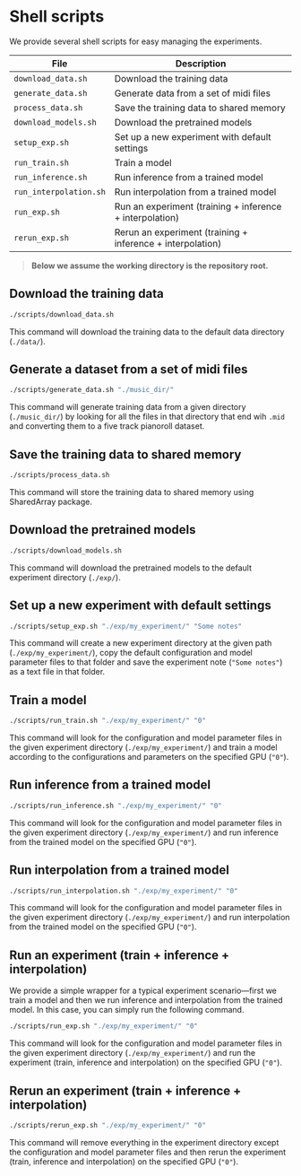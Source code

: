 # Shell scripts

We provide several shell scripts for easy managing the experiments.

| File                   | Description                                                |
|------------------------|------------------------------------------------------------|
| `download_data.sh`     | Download the training data                                 |
| `generate_data.sh`     | Generate data from a set of midi files                     |
| `process_data.sh`      | Save the training data to shared memory                    |
| `download_models.sh`   | Download the pretrained models                             |
| `setup_exp.sh`         | Set up a new experiment with default settings              |
| `run_train.sh`         | Train a model                                              |
| `run_inference.sh`     | Run inference from a trained model                         |
| `run_interpolation.sh` | Run interpolation from a trained model                     |
| `run_exp.sh`           | Run an experiment (training + inference + interpolation)   |
| `rerun_exp.sh`         | Rerun an experiment (training + inference + interpolation) |

> __Below we assume the working directory is the repository root.__

## Download the training data

```sh
./scripts/download_data.sh
```

This command will download the training data to the default data directory
(`./data/`).

## Generate a dataset from a set of midi files

```sh
./scripts/generate_data.sh "./music_dir/"
```

This command will generate training data from a given directory (`./music_dir/`) 
by looking for all the files in that directory that end wih `.mid` and converting
them to a five track pianoroll dataset.

## Save the training data to shared memory

```sh
./scripts/process_data.sh
```

This command will store the training data to shared memory using SharedArray
package.

## Download the pretrained models

```sh
./scripts/download_models.sh
```

This command will download the pretrained models to the default experiment
directory (`./exp/`).

## Set up a new experiment with default settings

```sh
./scripts/setup_exp.sh "./exp/my_experiment/" "Some notes"
```

This command will create a new experiment directory at the given path
(`./exp/my_experiment/`), copy the default configuration and model parameter
files to that folder and save the experiment note (`"Some notes"`) as a text
file in that folder.

## Train a model

```sh
./scripts/run_train.sh "./exp/my_experiment/" "0"
```

This command will look for the configuration and model parameter files in the
given experiment directory (`./exp/my_experiment/`) and train a model according
to the configurations and parameters on the specified GPU (`"0"`).

## Run inference from a trained model

```sh
./scripts/run_inference.sh "./exp/my_experiment/" "0"
```

This command will look for the configuration and model parameter files in the
given experiment directory (`./exp/my_experiment/`) and run inference from the
trained model on the specified GPU (`"0"`).

## Run interpolation from a trained model

```sh
./scripts/run_interpolation.sh "./exp/my_experiment/" "0"
```

This command will look for the configuration and model parameter files in the
given experiment directory (`./exp/my_experiment/`) and run interpolation from the
trained model on the specified GPU (`"0"`).

## Run an experiment (train + inference + interpolation)

We provide a simple wrapper for a typical experiment scenario&mdash;first we
train a model and then we run inference and interpolation from the trained
model. In this case, you can simply run the following command.

```sh
./scripts/run_exp.sh "./exp/my_experiment/" "0"
```

This command will look for the configuration and model parameter files in the
given experiment directory (`./exp/my_experiment/`) and run the experiment
(train, inference and interpolation) on the specified GPU (`"0"`).

## Rerun an experiment (train + inference + interpolation)

```sh
./scripts/rerun_exp.sh "./exp/my_experiment/" "0"
```

This command will remove everything in the experiment directory except the
configuration and model parameter files and then rerun the experiment (train,
inference and interpolation) on the specified GPU (`"0"`).
